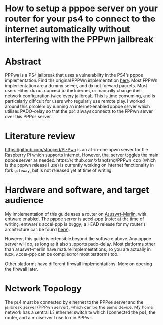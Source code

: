 # How to setup a pppoe server on your router for your ps4 to connect to the internet automatically without interfering with the PPPwn jailbreak
# Abstract
PPPwn is a PS4 jailbreak that uses a vulnerability in the PS4's pppoe implementation. Find the original PPPWn implementation [here](https://github.com/TheOfficialFloW/PPPwn).
Most PPPWn implementation are a dummy server, and do not forward packets. Most users either do not connect to the internet, or manually change their network configuration twice every jailbreak. This is time consuming, and is particularly difficult for users who regularly use remote play. I worked around this problem by running an internet-enabled pppoe server which utilises PADO-delay so that the ps4 always connects to the PPPwn server over this PPPoe server.

# Literature review
https://github.com/stooged/PI-Pwn is an all-in-one ppwn server for the Raspberry Pi which supports internet. However, that server toggles the main pppoe server as needed.
https://github.com/xfangfang/PPPwn_cpp (which is the pppwn release I use) is currently working on internet functionality in fork `gateway`, but is not released yet at time of writing.

# Hardware and software, and target audience
My implementation of this guide uses a router on [Asuswrt-Merlin](https://www.asuswrt-merlin.net/), with [entware](https://github.com/Entware/Entware) enabled. The pppoe server is [accel-ppp](https://github.com/accel-ppp/accel-ppp) (note: at the time of writing, entware's accel-ppp is buggy; a HEAD release for my router's architecture can be found [here](https://github.com/Tokarak/rtndev/releases/tag/1.13.0-2)). 

However, this guide is extensible beyond the software above. Any pppoe server will do, as long as it also supports pado-delay. Most platforms other than asuswrt-merlin have mature implementations, so you are actually in luck. Accel-ppp can be compiled for most platforms too.

Other platforms have different firewall implementations. More on opening the firewall later.

# Network Topology
The ps4 must be connected by ethernet to the PPPoe server and the jailbreak server (PPPwn server), which can be the same device. My home network has a central L2 ethernet switch to which I connected the ps4, the router, and a miniserver I use to run PPPwn. 

